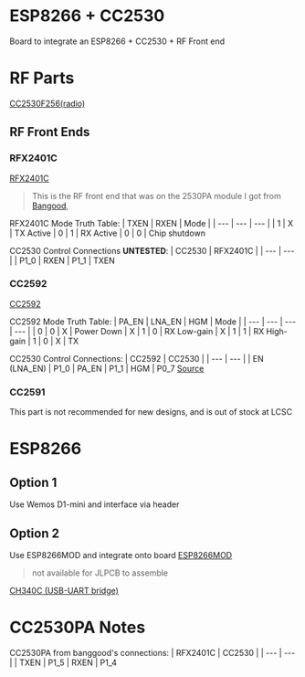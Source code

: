 # ESP8266 + CC2530
Board to integrate an ESP8266 + CC2530 + RF Front end

# RF Parts
[CC2530F256(radio)](https://lcsc.com/product-detail/RF-Transceiver-ICs_Texas-Instruments_CC2530F256RHAR_Texas-Instruments-TI-CC2530F256RHAR_C9120.html/?href=jlc-SMT)

## RF Front Ends
### RFX2401C
[RFX2401C](https://lcsc.com/product-detail/RF-Transceiver-ICs_Skyworks-Solutions_RFX2401C_Skyworks-Solutions-RFX2401C_C19213.html/?href=jlc-SMT)

> This is the RF front end that was on the 2530PA module I got from
> [Bangood](https://www.banggood.com/CC2530-UART-Wireless-Core-Development-Board-CC2530F256-Serial-Port-Wireless-Module-2_4GHz-For-Zigbee-p-1445025.html?utm_design=41&utm_source=emarsys&utm_medium=Neworder171109&utm_campaign=trigger-emarsys&utm_content=winna&sc_src=email_2675773&sc_eh=ddc2dc193b00c4611&sc_llid=10757429&sc_lid=105229698&sc_uid=wcY1TUr67W&cur_warehouse=CN),

RFX2401C Mode Truth Table:
| TXEN | RXEN | Mode |
| --- | --- | --- |
| 1 | X | TX Active
| 0 | 1 | RX Active
| 0 | 0 | Chip shutdown

CC2530 Control Connections **UNTESTED**:
| CC2530 | RFX2401C |
| --- | --- |
| P1_0 | RXEN
| P1_1 | TXEN

### CC2592
[CC2592](https://lcsc.com/product-detail/RF-Transceiver-ICs_Texas-Instruments_CC2592RGVR_Texas-Instruments-TI-CC2592RGVR_C53274.html/?href=jlc-SMT)

CC2592 Mode Truth Table:
| PA_EN | LNA_EN | HGM | Mode |
| --- | --- | --- | --- |
| 0 | 0 | X | Power Down
| X | 1 | 0 | RX Low-gain
| X | 1 | 1 | RX High-gain
| 1 | 0 | X | TX

CC2530 Control Connections:
| CC2592 | CC2530 |
| --- | --- |
| EN (LNA_EN) | P1_0
| PA_EN | P1_1
| HGM | P0_7
[Source](https://processors.wiki.ti.com/index.php/Enabling_the_Support_of_CC259x_PA/LNA_with_Z-Stack-Home)

### CC2591
This part is not recommended for new designs, and is out of stock at LCSC

# ESP8266
## Option 1
Use Wemos D1-mini and interface via header

## Option 2
Use ESP8266MOD and integrate onto board
[ESP8266MOD](https://lcsc.com/product-detail/WIFI-Modules_ESP-12F-ESP8266MOD_C82891.html)
> not available for JLPCB to assemble

[CH340C (USB-UART
bridge)](https://lcsc.com/product-detail/USB_CH340C_C84681.html/?href=jlc-SMT)

# CC2530PA Notes
CC2530PA from banggood's connections:
| RFX2401C | CC2530 |
| --- | --- |
| TXEN | P1_5
| RXEN | P1_4
